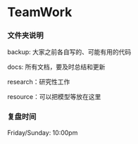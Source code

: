 # TeamWork

### 文件夹说明

backup: 大家之前各自写的、可能有用的代码

docs: 所有文档，要及时总结和更新

research：研究性工作

resource：可以把模型等放在这里

### 复盘时间

Friday/Sunday:  10:00pm

###  

